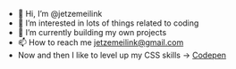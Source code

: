 - 👋 Hi, I’m @jetzemeilink
- 👀 I’m interested in lots of things related to coding
- 🌱 I’m currently building my own projects
- 📫 How to reach me jetzemeilink@gmail.com
- Now and then I like to level up my CSS skills -> [Codepen](https://codepen.io/Djeeuutoane)

<!---
jetzemeilink/jetzemeilink is a ✨ special ✨ repository because its `README.md` (this file) appears on your GitHub profile.
You can click the Preview link to take a look at your changes.
--->
